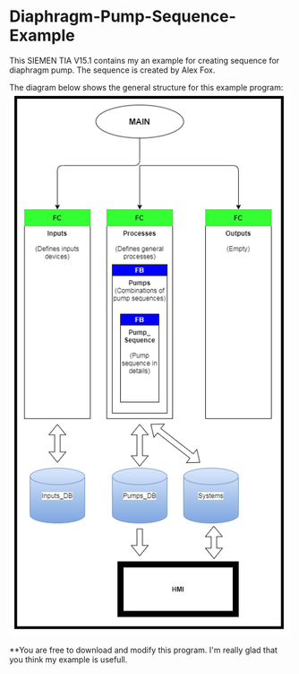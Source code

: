 # Diaphragm-Pump-Sequence-Example
This SIEMEN TIA V15.1 contains my an example for creating sequence for diaphragm pump.
The sequence is created by Alex Fox.

The diagram below shows the general structure for this example program:
![Program Structure](https://github.com/AlexfongZL/Diaphragm-Pump-Sequence-Example/blob/master/Program_Structure.png?raw=true)

**You are free to download and modify this program. I'm really glad that you think my example is usefull.
